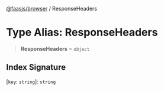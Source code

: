 [@faasjs/browser](../README.md) / ResponseHeaders

# Type Alias: ResponseHeaders

> **ResponseHeaders** = `object`

## Index Signature

\[`key`: `string`\]: `string`
